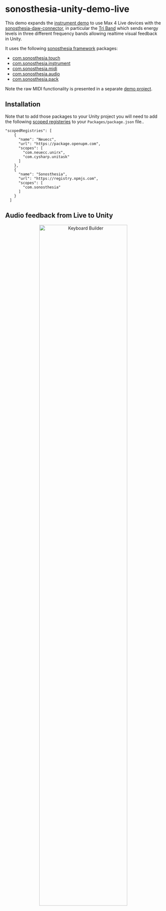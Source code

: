 # sonosthesia-unity-demo-live

This demo expands the [instrument demo](https://github.com/jbat100/sonosthesia-unity-demo-instrument) to use Max 4 Live devices with the [sonosthesia-daw-connector](https://github.com/jbat100/sonosthesia-daw-connector), in particular the [Tri Band](https://github.com/jbat100/sonosthesia-daw-connector/tree/main/m4l) which sends energy levels in three different frequency bands allowing realtime visual feedback in Unity. 

It uses the following [sonosthesia framework](https://github.com/jbat100/sonosthesia-unity-packages) packages:

- [com.sonosthesia.touch](https://github.com/jbat100/sonosthesia-unity-packages/tree/main/packages/com.sonosthesia.touch)
- [com.sonosthesia.instrument](https://github.com/jbat100/sonosthesia-unity-packages/tree/main/packages/com.sonosthesia.instrument)
- [com.sonosthesia.midi](https://github.com/jbat100/sonosthesia-unity-packages/tree/main/packages/com.sonosthesia.midi)
- [com.sonosthesia.audio](https://github.com/jbat100/sonosthesia-unity-packages/tree/main/packages/com.sonosthesia.audio)
- [com.sonosthesia.pack](https://github.com/jbat100/sonosthesia-unity-packages/tree/main/packages/com.sonosthesia.pack)

Note the raw MIDI functionality is presented in a separate [demo project](https://github.com/jbat100/sonosthesia-unity-demo-midi).

## Installation

Note that to add those packages to your Unity project you will need to add the following [scoped registeries](https://docs.unity3d.com/Manual/upm-scoped.html) to your `Packages/package.json` file.. 

```
"scopedRegistries": [
    {
      "name": "Neuecc",
      "url": "https://package.openupm.com",
      "scopes": [
        "com.neuecc.unirx",
        "com.cysharp.unitask"
      ]
    },
    {
      "name": "Sonosthesia",
      "url": "https://registry.npmjs.com",
      "scopes": [
        "com.sonosthesia"
      ]
    }
  ]
```

## Audio feedback from Live to Unity

<p align="center">
    <img alt="Keyboard Builder" src="https://github.com/jbat100/sonosthesia-unity-demo-live/assets/1318918/7afd6093-199b-4bc8-8d21-d31f93ef32cf" width="75%">
</p>
